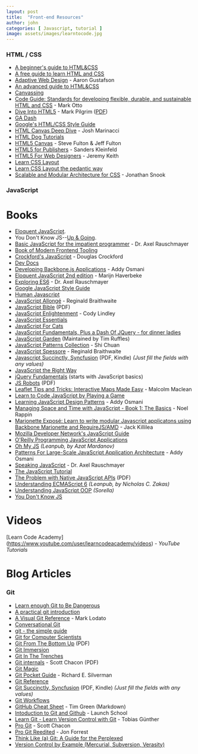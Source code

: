 ```yaml
---
layout: post
title:  "Front-end Resources"
author: john
categories: [ Javascript, tutorial ]
image: assets/images/learntocode.jpg
---
```


### HTML / CSS

- [A beginner's guide to HTML&CSS](http://learn.shayhowe.com/html-css/)
- [A free guide to learn HTML and CSS](http://marksheet.io)
- [Adaptive Web Design](http://adaptivewebdesign.info/1st-edition/) - Aaron Gustafson
- [An advanced guide to HTML&CSS](http://learn.shayhowe.com/advanced-html-css/)
- [Canvassing](http://learnjs.io/canvassing/read)
- [Code Guide: Standards for developing flexible, durable, and sustainable HTML and CSS](http://mdo.github.io/code-guide/) - Mark Otto
- [Dive Into HTML5](http://diveintohtml5.info) - Mark Pilgrim ([PDF](http://mislav.net/2011/10/dive-into-html5/))
- [GA Dash](https://dash.generalassemb.ly)
- [Google's HTML/CSS Style Guide](http://google-styleguide.googlecode.com/svn/trunk/htmlcssguide.xml)
- [HTML Canvas Deep Dive](http://joshondesign.com/p/books/canvasdeepdive/toc.html) - Josh Marinacci
- [HTML Dog Tutorials](http://www.htmldog.com)
- [HTML5 Canvas](http://chimera.labs.oreilly.com/books/1234000001654/index.html) - Steve Fulton & Jeff Fulton
- [HTML5 for Publishers](http://chimera.labs.oreilly.com/books/1234000000770/index.html) - Sanders Kleinfeld
- [HTML5 For Web Designers](http://html5forwebdesigners.com) - Jeremy Keith
- [Learn CSS Layout](http://learnlayout.com)
- [Learn CSS Layout the pedantic way](http://book.mixu.net/css/)
- [Scalable and Modular Architecture for CSS](https://smacss.com) - Jonathan Snook


### JavaScript

# Books
- [Eloquent JavaScript](http://eloquentjavascript.net/).
- You Don't Know JS--[Up & Going](https://github.com/getify/You-Dont-Know-JS/blob/master/up%20&%20going/README.md#you-dont-know-js-up--going).
- [Basic JavaScript for the impatient programmer](http://www.2ality.com/2013/06/basic-javascript.html) - Dr. Axel Rauschmayer
- [Book of Modern Frontend Tooling](https://github.com/tooling/book-of-modern-frontend-tooling)
- [Crockford's JavaScript](http://www.crockford.com/javascript/) - Douglas Crockford
- [Dev Docs](http://devdocs.io)
- [Developing Backbone.js Applications](http://addyosmani.github.io/backbone-fundamentals/) - Addy Osmani
- [Eloquent JavaScript 2nd edition](http://eloquentjavascript.net) - Marijn Haverbeke
- [Exploring ES6](http://exploringjs.com/es6/) - Dr. Axel Rauschmayer
- [Google JavaScript Style Guide](http://google-styleguide.googlecode.com/svn/trunk/javascriptguide.xml)
- [Human Javascript](http://read.humanjavascript.com)
- [JavaScript Allongé](https://leanpub.com/javascript-allonge/read) - Reginald Braithwaite
- [JavaScript Bible](http://media.wiley.com/product_ancillary/28/07645334/DOWNLOAD/all.pdf) (PDF)
- [JavaScript Enlightenment](http://www.javascriptenlightenment.com) - Cody Lindley
- [JavaScript Essentials](http://www.techotopia.com/index.php/JavaScript_Essentials)
- [JavaScript For Cats](http://jsforcats.com)
- [JavaScript Fundamentals, Plus a Dash Of JQuery - for dinner ladies](http://nicholasjohnson.com/javascript-book/)
- [JavaScript Garden](http://bonsaiden.github.io/JavaScript-Garden/) (Maintained by Tim Ruffles)
- [JavaScript Patterns Collection](http://shichuan.github.io/javascript-patterns/) - Shi Chuan
- [JavaScript Spessore](https://leanpub.com/javascript-spessore/read) - Reginald Braithwaite
- [Javascript Succinctly, Syncfusion](https://www.syncfusion.com/resources/techportal/ebooks/javascript) (PDF, Kindle) *(Just fill the fields with any values)*
- [JavaScript the Right Way](https://github.com/braziljs/js-the-right-way)
- [jQuery Fundamentals](http://jqfundamentals.com) (starts with JavaScript basics)
- [JS Robots](http://markdaggett.com/images/ExpertJavaScript-ch6.pdf) (PDF)
- [Leaflet Tips and Tricks: Interactive Maps Made Easy](https://leanpub.com/leaflet-tips-and-tricks) - Malcolm Maclean
- [Learn to Code JavaScript by Playing a Game](http://codecombat.com)
- [Learning JavaScript Design Patterns](http://addyosmani.com/resources/essentialjsdesignpatterns/book/) - Addy Osmani
- [Managing Space and Time with JavaScript - Book 1: The Basics](http://www.noelrappin.com) - Noel Rappin
- [Marionette Exposé: Learn to write modular Javascript applicatons using Backbone Marionette and RequireJS/AMD](https://leanpub.com/marionetteexpose) - Jack Killilea
- [Mozilla Developer Network's JavaScript Guide](https://developer.mozilla.org/en-US/docs/Web/JavaScript/Guide)
- [O'Reilly Programming JavaScript Applications](http://chimera.labs.oreilly.com/books/1234000000262/)
- [Oh My JS](https://leanpub.com/ohmyjs/read) *(Leanpub, by Azat Mardanov)*
- [Patterns For Large-Scale JavaScript Application Architecture](http://addyosmani.com/largescalejavascript/) - Addy Osmani
- [Speaking JavaScript](http://speakingjs.com/es5/) - Dr. Axel Rauschmayer
- [The JavaScript Tutorial](http://javascript.info)
- [The Problem with Native JavaScript APIs](http://chimera.labs.oreilly.com/books/1234000001655) (PDF)
- [Understanding ECMAScript 6](https://leanpub.com/understandinges6/read) *(Leanpub, by Nicholas C. Zakas)*
- [Understanding JavaScript OOP](http://robotlolita.me/2011/10/09/understanding-javascript-oop.html) *(Sorella)*
- [You Don't Know JS](https://github.com/getify/You-Dont-Know-JS) 





# Videos
[Learn Code Academy] (https://www.youtube.com/user/learncodeacademy/videos) - *YouTube Tutorials*



# Blog Articles



### Git

- [Learn enough Git to Be Dangerous](https://www.learnenough.com/git-tutorial)
- [A practical git introduction](http://marc.helbling.fr/2014/09/practical-git-introduction/)
- [A Visual Git Reference](http://marklodato.github.io/visual-git-guide/index-en.html) - Mark Lodato
- [Conversational Git](http://blog.anvard.org/conversational-git/)
- [git - the simple guide](http://rogerdudler.github.io/git-guide/)
- [Git for Computer Scientists](http://eagain.net/articles/git-for-computer-scientists/)
- [Git From The Bottom Up](http://ftp.newartisans.com/pub/git.from.bottom.up.pdf) (PDF)
- [Git Immersion](http://gitimmersion.com)
- [Git In The Trenches](http://cbx33.github.io/gitt/index.html)
- [Git internals](https://github.com/pluralsight/git-internals-pdf/raw/master/drafts/peepcode-git.pdf) - Scott Chacon (PDF)
- [Git Magic](http://www-cs-students.stanford.edu/~blynn/gitmagic/)
- [Git Pocket Guide](http://chimera.labs.oreilly.com/books/1230000000561/index.html) - Richard E. Silverman
- [Git Reference](http://gitref.org)
- [Git Succinctly, Syncfusion](https://www.syncfusion.com/resources/techportal/ebooks/git) (PDF, Kindle) *(Just fill the fields with any values)*
- [Git Workflows](http://documentup.com/skwp/git-workflows-book)
- [GitHub Cheat Sheet](https://github.com/tiimgreen/github-cheat-sheet) - Tim Green (Markdown)
- [Intoduction to Git and Github](https://launchschool.com/books/git) - Launch School
- [Learn Git - Learn Version Control with Git](http://www.git-tower.com/learn/git/ebook/command-line/introduction) - Tobias Günther
- [Pro Git](http://git-scm.com/book/en/v2) - Scott Chacon
- [Pro Git Reedited](https://leanpub.com/progitreedited) - Jon Forrest
- [Think Like (a) Git: A Guide for the Perplexed](http://think-like-a-git.net)
- [Version Control by Example (Mercurial, Subversion, Verasity)](http://ericsink.com/vcbe/)


